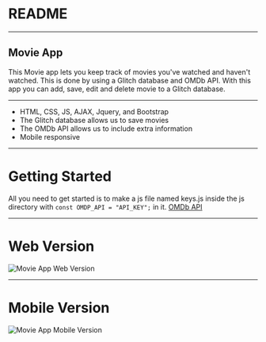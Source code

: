 # README

---
## Movie App
This Movie app lets you keep track of movies you've watched and haven't watched. This is done by using a Glitch database and OMDb API. With this app you can add, save, edit and delete movie to a Glitch database.

---

<ul>
<li>HTML, CSS, JS, AJAX, Jquery, and Bootstrap</li>
<li>The Glitch database allows us to save movies</li>
<li>The OMDb API allows us to include extra information</li>
<li>Mobile responsive</li>
</ul>

---
# Getting Started

All you need to get started is to make a js file named keys.js inside the js directory with `const OMDP_API = "API_KEY";` in it.
[OMDb API](http://www.omdbapi.com/)

---

# Web Version

![Movie App Web Version](https://media.giphy.com/media/Ja3cZrZfhMV7OLx0md/giphy.gif)

---
# Mobile Version

![Movie App Mobile Version](https://media.giphy.com/media/kemFAEVO49Fp77aLQH/giphy.gif)